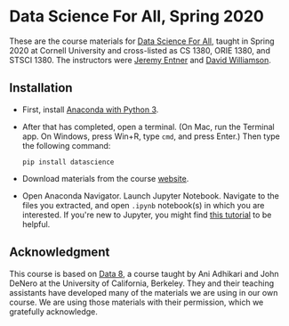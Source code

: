 # Data Science For All, Spring 2020

These are the course materials for [Data Science For All][dsfa-web],
taught in Spring 2020 at Cornell University and cross-listed as 
CS 1380, ORIE 1380, and STSCI 1380.  The instructors were
[Jeremy Entner][jfe] and [David Williamson][dpw].

## Installation

- First, install [Anaconda with Python 3](https://www.anaconda.com/download/).

- After that has completed, open a terminal.  (On Mac, run the Terminal app. 
  On Windows, press Win+R, type `cmd`, and press Enter.)  Then
  type the following command:
  ```
  pip install datascience
  ```
  
- Download materials from the course [website][dsfa-web].

- Open Anaconda Navigator.  Launch Jupyter Notebook.  Navigate to the files you
  extracted, and open `.ipynb` notebook(s) in which you are interested.
  If you're new to Jupyter, you might find [this tutorial][tutorial] to be helpful.
  
## Acknowledgment

This course is based on [Data 8](http://data8.org), a course taught by
Ani Adhikari and John DeNero at the University of California, Berkeley. 
They and their teaching assistants have developed many of the materials
we are using in our own course.  We are using those materials with their
permission, which we gratefully acknowledge.

[dsfa-web]: http://www.cs.cornell.edu/courses/cs1380/2020sp/
[jfe]: https://stat.cornell.edu/people/faculty/jeremy-entner
[dpw]: http://www.davidpwilliamson.net/work/
[tutorial]: https://jupyter-notebook-beginner-guide.readthedocs.io/en/latest/
